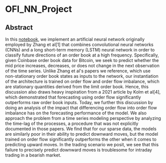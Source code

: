 # OFI_NN_Project
## Abstract
In this [notebook](https://github.com/ajcutuli/OFI_NN_Project/blob/main/DeepOFI.ipynb), we implement an artificial neural network originally employed by Zhang et al[1] that combines convolutional neural networks (CNNs) and a long short-term memory (LSTM) neural network in order to classify future directions of an order book at a high frequency. Specifically, given Coinbase order book data for Bitcoin, we seek to predict whether the mid price increases, decreases, or does not change in the next observation of the time series. Unlike Zhang et al's papers we reference, which use non-stationary order book states as inputs to the network, our instantiation of the architecture is trained on order flow and order flow imbalance, which are stationary quantities derived from the limit order book. Hence, this discussion also draws heavy inspiration from a 2021 article by Kolm et al[4], which demonstrated that forecasting using order flow significantly outperforms raw order book inputs. Today, we further this discussion by doing an analysis of the impact that differencing order flow into order flow imbalance has on the forecasting performance of the model. We also approach the problem from a time series modeling perspective by analyzing the time-lag of the processes, a procedure that was not explicitly documented in those papers. We find that for our sparse data, the models are similarly poor in their ability to predict downward moves, but the model trained on order flow significantly outperforms the other when it comes to predicting upward moves. In the trading scenario we posit, we see that this failure to precisely predict downward moves is troublesome for intraday trading in a bearish market.
